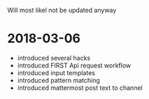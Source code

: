 Will most likel not be updated anyway


# 2018-03-06

- introduced several hacks
- introduced FIRST Api request workflow
- introduced input templates
- introduced pattern matching
- introduced mattermost post text to channel
